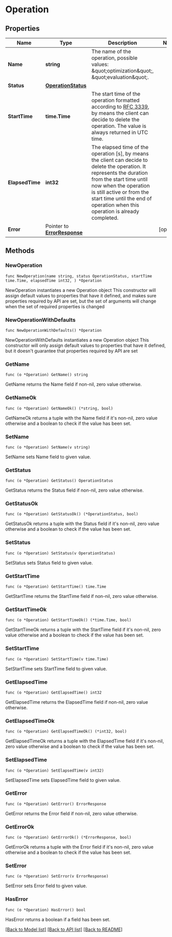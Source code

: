 # Operation

## Properties

Name | Type | Description | Notes
------------ | ------------- | ------------- | -------------
**Name** | **string** | The name of the operation, possible values: \&quot;optimization\&quot;, \&quot;evaluation\&quot;. | 
**Status** | [**OperationStatus**](OperationStatus.md) |  | 
**StartTime** | **time.Time** | The start time of the operation formatted according to [RFC 3339](https://tools.ietf.org/html/rfc3339), by means the client can decide to delete the operation. The value is always returned in UTC time. | 
**ElapsedTime** | **int32** | The elapsed time of the operation [s], by means the client can decide to delete the operation. It represents the duration from the start time until now when the operation is still active or from the start time until the end of operation when this operation is already completed. | 
**Error** | Pointer to [**ErrorResponse**](ErrorResponse.md) |  | [optional] 

## Methods

### NewOperation

`func NewOperation(name string, status OperationStatus, startTime time.Time, elapsedTime int32, ) *Operation`

NewOperation instantiates a new Operation object
This constructor will assign default values to properties that have it defined,
and makes sure properties required by API are set, but the set of arguments
will change when the set of required properties is changed

### NewOperationWithDefaults

`func NewOperationWithDefaults() *Operation`

NewOperationWithDefaults instantiates a new Operation object
This constructor will only assign default values to properties that have it defined,
but it doesn't guarantee that properties required by API are set

### GetName

`func (o *Operation) GetName() string`

GetName returns the Name field if non-nil, zero value otherwise.

### GetNameOk

`func (o *Operation) GetNameOk() (*string, bool)`

GetNameOk returns a tuple with the Name field if it's non-nil, zero value otherwise
and a boolean to check if the value has been set.

### SetName

`func (o *Operation) SetName(v string)`

SetName sets Name field to given value.


### GetStatus

`func (o *Operation) GetStatus() OperationStatus`

GetStatus returns the Status field if non-nil, zero value otherwise.

### GetStatusOk

`func (o *Operation) GetStatusOk() (*OperationStatus, bool)`

GetStatusOk returns a tuple with the Status field if it's non-nil, zero value otherwise
and a boolean to check if the value has been set.

### SetStatus

`func (o *Operation) SetStatus(v OperationStatus)`

SetStatus sets Status field to given value.


### GetStartTime

`func (o *Operation) GetStartTime() time.Time`

GetStartTime returns the StartTime field if non-nil, zero value otherwise.

### GetStartTimeOk

`func (o *Operation) GetStartTimeOk() (*time.Time, bool)`

GetStartTimeOk returns a tuple with the StartTime field if it's non-nil, zero value otherwise
and a boolean to check if the value has been set.

### SetStartTime

`func (o *Operation) SetStartTime(v time.Time)`

SetStartTime sets StartTime field to given value.


### GetElapsedTime

`func (o *Operation) GetElapsedTime() int32`

GetElapsedTime returns the ElapsedTime field if non-nil, zero value otherwise.

### GetElapsedTimeOk

`func (o *Operation) GetElapsedTimeOk() (*int32, bool)`

GetElapsedTimeOk returns a tuple with the ElapsedTime field if it's non-nil, zero value otherwise
and a boolean to check if the value has been set.

### SetElapsedTime

`func (o *Operation) SetElapsedTime(v int32)`

SetElapsedTime sets ElapsedTime field to given value.


### GetError

`func (o *Operation) GetError() ErrorResponse`

GetError returns the Error field if non-nil, zero value otherwise.

### GetErrorOk

`func (o *Operation) GetErrorOk() (*ErrorResponse, bool)`

GetErrorOk returns a tuple with the Error field if it's non-nil, zero value otherwise
and a boolean to check if the value has been set.

### SetError

`func (o *Operation) SetError(v ErrorResponse)`

SetError sets Error field to given value.

### HasError

`func (o *Operation) HasError() bool`

HasError returns a boolean if a field has been set.


[[Back to Model list]](../README.md#documentation-for-models) [[Back to API list]](../README.md#documentation-for-api-endpoints) [[Back to README]](../README.md)


